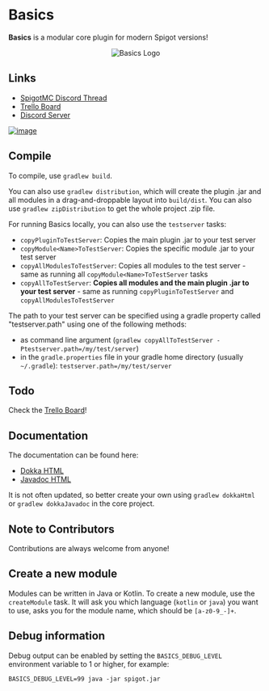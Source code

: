 # Basics

**Basics** is a modular core plugin for modern Spigot versions!

<p align="center">
  <img src="https://static.jeff-media.com/img/basics/transparent-with-outline_384.png" alt="Basics Logo">
</p>




## Links
- [SpigotMC Discord Thread](https://discord.com/channels/690411863766466590/1196562355912446094)
- [Trello Board](https://trello.com/b/QjvNuXEO/basics)
- [Discord Server](https://discord.gg/GDaTvneshw)

<a href="https://discord.gg/GDaTvneshw">![image](https://github.com/SpigotBasics/basics/assets/1122571/e815f75d-7e86-4142-a00a-22b5b093d81e)</a>

## Compile
To compile, use `gradlew build`.

You can also use `gradlew distribution`,
which will create the plugin .jar and all modules in a drag-and-droppable layout into `build/dist`.
You can also use `gradlew zipDistribution` to get the whole project .zip file.

For running Basics locally, you can also use the `testserver` tasks:

- `copyPluginToTestServer`: Copies the main plugin .jar to your test server
- `copyModule<Name>ToTestServer`: Copies the specific module .jar to your test server
- `copyAllModulesToTestServer`: Copies all modules to the test server - same as running all `copyModule<Name>ToTestServer` tasks
- `copyAllToTestServer`: **Copies all modules and the main plugin .jar to your test server** - same as running `copyPluginToTestServer` and `copyAllModulesToTestServer`

The path to your test server can be specified using a gradle property called "testserver.path" using one of the following methods:
- as command line argument (`gradlew copyAllToTestServer -Ptestserver.path=/my/test/server`)
- in the `gradle.properties` file in your gradle home directory (usually `~/.gradle`): `testserver.path=/my/test/server`

## Todo
Check the [Trello Board](https://trello.com/b/QjvNuXEO/basics)!

## Documentation
The documentation can be found here:

- [Dokka HTML](https://hub.jeff-media.com/javadocs/basics-core/html)
- [Javadoc HTML](https://hub.jeff-media.com/javadocs/basics-core/javadoc)

It is not often updated, so better create your own using `gradlew dokkaHtml` or `gradlew dokkaJavadoc` in the core project.

## Note to Contributors
Contributions are always welcome from anyone!

## Create a new module
Modules can be written in Java or Kotlin. To create a new module, use the `createModule` task.
It will ask you which language (`kotlin` or `java`) you want to use, asks you for the module name, which should be `[a-z0-9_-]+`.

<!--## Custom forks of other repositories used
- ACF
  - `co.aikar:acf-paper:0.5.1-SNAPSHOT` -> `com.github.spigotbasics:acf-paper:0.5.1-SNAPSHOT`
  - Fixes the "cannot get locale" error message when using ACF on modern Spigot versions.
  - [Our Fork](https://github.com/SpigotBasics/acf) | [Original](https://github.com/aikar/commands)
  - EDIT: FIXED in 0.5.1-SNAPSHOT as of 25th Jan 2024-->

## Debug information
Debug output can be enabled by setting the `BASICS_DEBUG_LEVEL` environment variable to 1 or higher, for example:

```shell
BASICS_DEBUG_LEVEL=99 java -jar spigot.jar 
```